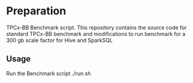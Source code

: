 # Preparation

TPCx-BB Benchmark script. This repository contains the source code for standard TPCx-BB benchmark and modifications to run benchmark for a 300 gb scale factor for Hive and SparkSQL

## Usage

Run the Benchmark script ./run.sh